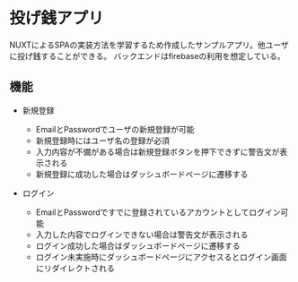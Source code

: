 投げ銭アプリ
===

NUXTによるSPAの実装方法を学習するため作成したサンプルアプリ。他ユーザに投げ銭することができる。
バックエンドはfirebaseの利用を想定している。

## 機能
- 新規登録
  - EmailとPasswordでユーザの新規登録が可能
  - 新規登録時にはユーザ名の登録が必須
  - 入力内容が不備がある場合は新規登録ボタンを押下できずに警告文が表示される
  - 新規登録に成功した場合はダッシュボードページに遷移する

- ログイン
  - EmailとPasswordですでに登録されているアカウントとしてログイン可能
  - 入力した内容でログインできない場合は警告文が表示される
  - ログイン成功した場合はダッシュボードページに遷移する
  - ログイン未実施時にダッシュボードページにアクセスるとログイン画面にリダイレクトされる